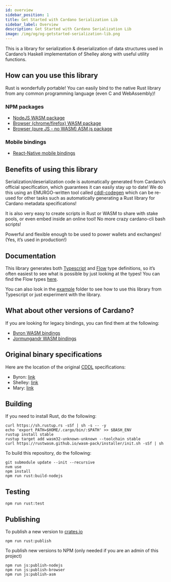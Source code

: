 ```yaml
---
id: overview
sidebar_position: 1
title: Get Started with Cardano Serialization Lib
sidebar_label: Overview
description: Get Started with Cardano Serialization Lib
image: /img/og/og-getstarted-serialization-lib.png
--- 
```

 
This is a library for serialization & deserialization of data structures
used in Cardano’s Haskell implementation of Shelley along with useful
utility functions.


## How can you use this library

Rust is wonderfully portable! You can easily bind to the native Rust
library from any common programming language (even C and WebAssembly)!


### NPM packages
 
-  [NodeJS WASM package](https://www.npmjs.com/package/@emurgo/cardano-serialization-lib-nodejs)
-  [Browser (chrome/firefox) WASM package](https://www.npmjs.com/package/@emurgo/cardano-serialization-lib-browser)
-  [Browser (pure JS - no WASM) ASM.js package](https://www.npmjs.com/package/@emurgo/cardano-serialization-lib-asmjs)


### Mobile bindings

-  [React-Native mobile bindings](https://github.com/Emurgo/react-native-haskell-shelley)

## Benefits of using this library

Serialization/deserialization code is automatically generated from
Cardano’s official specification, which guarantees it can easily stay up
to date! We do this using an EMURGO-written tool called [cddl-codegen](https://github.com/Emurgo/cddl-codegen)
which can be re-used for other tasks such as automatically generating a
Rust library for Cardano metadata specifications!

It is also very easy to create scripts in Rust or WASM to share with
stake pools, or even embed inside an online tool! No more crazy
cardano-cli bash scripts!

Powerful and flexible enough to be used to power wallets and exchanges!
(Yes, it’s used in production!)

## Documentation

This library generates both [Typescript](https://www.typescriptlang.org/) and [Flow](https://flow.org/) type definitions,
so it’s often easiest to see what is possible by just looking at the
types! You can find the Flow types [here](https://github.com/Emurgo/cardano-serialization-lib/blob/master/rust/pkg/cardano_serialization_lib.js.flow).

You can also look in the [example](https://github.com/Emurgo/cardano-serialization-lib/tree/master/example) folder to see how to use this library from Typescript or just experiment with the library.

## What about other versions of Cardano?

If you are looking for legacy bindings, you can find them at the
following:

-  [Byron WASM bindings](https://github.com/input-output-hk/js-cardano-wasm/tree/master/cardano-wallet)
-  [Jormungandr WASM bindings](https://github.com/emurgo/js-chain-libs)

## Original binary specifications

Here are the location of the original [CDDL](http://cbor.io/tools.html) specifications:

-  Byron: [link](https://github.com/IntersectMBO/cardano-ledger/tree/master/eras/byron)
-  Shelley: [link](https://github.com/IntersectMBO/cardano-ledger/tree/master/eras/shelley/impl)
-  Mary: [link](https://github.com/IntersectMBO/cardano-ledger/tree/master/eras/mary/impl)

## Building

If you need to install Rust, do the following:

```shell
curl https://sh.rustup.rs -sSf | sh -s -- -y
echo 'export PATH=$HOME/.cargo/bin/:$PATH' >> $BASH_ENV
rustup install stable
rustup target add wasm32-unknown-unknown --toolchain stable
curl https://rustwasm.github.io/wasm-pack/installer/init.sh -sSf | sh
```   

To build this repository, do the following:

```shell
git submodule update --init --recursive
nvm use
npm install
npm run rust:build-nodejs
```

## Testing

```shell
npm run rust:test
```

## Publishing

To publish a new version to [crates.io](https://crates.io)
```shell
npm run rust:publish
```


To publish new versions to NPM (only needed if you are an admin of this project)
```shell
npm run js:publish-nodejs
npm run js:publish-browser
npm run js:publish-asm
```
